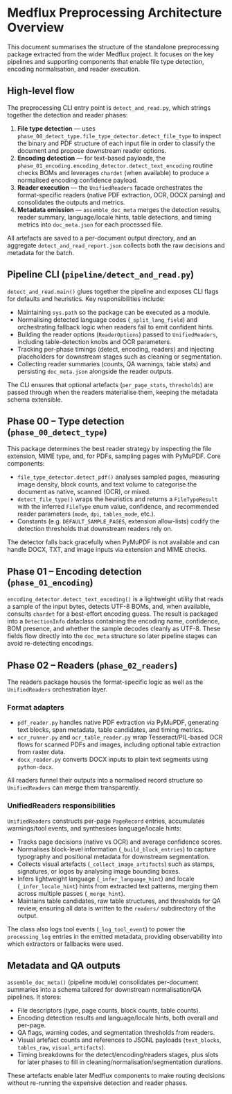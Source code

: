 # Medflux Preprocessing Architecture Overview

This document summarises the structure of the standalone preprocessing
package extracted from the wider Medflux project. It focuses on the key
pipelines and supporting components that enable file type detection,
encoding normalisation, and reader execution.

## High-level flow

The preprocessing CLI entry point is `detect_and_read.py`, which strings
together the detection and reader phases:

1. **File type detection** — uses
   `phase_00_detect_type.file_type_detector.detect_file_type` to inspect
   the binary and PDF structure of each input file in order to classify
   the document and propose downstream reader options.
2. **Encoding detection** — for text-based payloads, the
   `phase_01_encoding.encoding_detector.detect_text_encoding` routine
   checks BOMs and leverages `chardet` (when available) to produce a
   normalised encoding confidence payload.
3. **Reader execution** — the `UnifiedReaders` facade orchestrates the
   format-specific readers (native PDF extraction, OCR, DOCX parsing) and
   consolidates the outputs and metrics.
4. **Metadata emission** — `assemble_doc_meta` merges the detection
   results, reader summary, language/locale hints, table detections, and
   timing metrics into `doc_meta.json` for each processed file.

All artefacts are saved to a per-document output directory, and an
aggregate `detect_and_read_report.json` collects both the raw decisions
and metadata for the batch.

## Pipeline CLI (`pipeline/detect_and_read.py`)

`detect_and_read.main()` glues together the pipeline and exposes CLI
flags for defaults and heuristics. Key responsibilities include:

- Maintaining `sys.path` so the package can be executed as a module.
- Normalising detected language codes (`_split_lang_field`) and
  orchestrating fallback logic when readers fail to emit confident
  hints.
- Building the reader options (`ReaderOptions`) passed to
  `UnifiedReaders`, including table-detection knobs and OCR parameters.
- Tracking per-phase timings (detect, encoding, readers) and injecting
  placeholders for downstream stages such as cleaning or segmentation.
- Collecting reader summaries (counts, QA warnings, table stats) and
  persisting `doc_meta.json` alongside the reader outputs.

The CLI ensures that optional artefacts (`per_page_stats`, `thresholds`)
are passed through when the readers materialise them, keeping the
metadata schema extensible.

## Phase 00 – Type detection (`phase_00_detect_type`)

This package determines the best reader strategy by inspecting the file
extension, MIME type, and, for PDFs, sampling pages with PyMuPDF. Core
components:

- `file_type_detector.detect_pdf()` analyses sampled pages, measuring
  image density, block counts, and text volume to categorise the
  document as native, scanned (OCR), or mixed.
- `detect_file_type()` wraps the heuristics and returns a
  `FileTypeResult` with the inferred `FileType` enum value, confidence,
  and recommended reader parameters (`mode`, `dpi`, `tables_mode`, etc.).
- Constants (e.g. `DEFAULT_SAMPLE_PAGES`, extension allow-lists) codify
  the detection thresholds that downstream readers rely on.

The detector falls back gracefully when PyMuPDF is not available and can
handle DOCX, TXT, and image inputs via extension and MIME checks.

## Phase 01 – Encoding detection (`phase_01_encoding`)

`encoding_detector.detect_text_encoding()` is a lightweight utility that
reads a sample of the input bytes, detects UTF-8 BOMs, and, when
available, consults `chardet` for a best-effort encoding guess. The
result is packaged into a `DetectionInfo` dataclass containing the
encoding name, confidence, BOM presence, and whether the sample decodes
cleanly as UTF-8. These fields flow directly into the `doc_meta`
structure so later pipeline stages can avoid re-detecting encodings.

## Phase 02 – Readers (`phase_02_readers`)

The readers package houses the format-specific logic as well as the
`UnifiedReaders` orchestration layer.

### Format adapters

- `pdf_reader.py` handles native PDF extraction via PyMuPDF, generating
  text blocks, span metadata, table candidates, and timing metrics.
- `ocr_runner.py` and `ocr_table_reader.py` wrap Tesseract/PIL-based OCR
  flows for scanned PDFs and images, including optional table extraction
  from raster data.
- `docx_reader.py` converts DOCX inputs to plain text segments using
  `python-docx`.

All readers funnel their outputs into a normalised record structure so
`UnifiedReaders` can merge them transparently.

### UnifiedReaders responsibilities

`UnifiedReaders` constructs per-page `PageRecord` entries, accumulates
warnings/tool events, and synthesises language/locale hints:

- Tracks page decisions (native vs OCR) and average confidence scores.
- Normalises block-level information (`_build_block_entries`) to capture
  typography and positional metadata for downstream segmentation.
- Collects visual artefacts (`_collect_image_artifacts`) such as stamps,
  signatures, or logos by analysing image bounding boxes.
- Infers lightweight language (`_infer_language_hint`) and locale
  (`_infer_locale_hint`) hints from extracted text patterns, merging them
  across multiple passes (`_merge_hint`).
- Maintains table candidates, raw table structures, and thresholds for
  QA review, ensuring all data is written to the `readers/` subdirectory
  of the output.

The class also logs tool events (`_log_tool_event`) to power the
`processing_log` entries in the emitted metadata, providing observability
into which extractors or fallbacks were used.

## Metadata and QA outputs

`assemble_doc_meta()` (pipeline module) consolidates per-document
summaries into a schema tailored for downstream normalisation/QA
pipelines. It stores:

- File descriptors (type, page counts, block counts, table counts).
- Encoding detection results and language/locale hints, both overall and
  per-page.
- QA flags, warning codes, and segmentation thresholds from readers.
- Visual artefact counts and references to JSONL payloads (`text_blocks`,
  `tables_raw`, `visual_artifacts`).
- Timing breakdowns for the detect/encoding/readers stages, plus slots
  for later phases to fill in cleaning/normalisation/segmentation
  durations.

These artefacts enable later Medflux components to make routing
decisions without re-running the expensive detection and reader phases.


